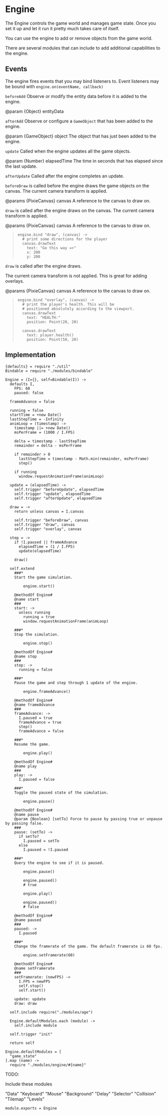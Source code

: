 Engine
======

The Engine controls the game world and manages game state. Once you
set it up and let it run it pretty much takes care of itself.

You can use the engine to add or remove objects from the game world.

There are several modules that can include to add additional capabilities
to the engine.

Events
------

The engine fires events that you  may bind listeners to. Event listeners
may be bound with `engine.on(eventName, callback)`

`beforeAdd` Observe or modify the entity data before it is added to the engine.

@param {Object} entityData

`afterAdd` Observe or configure a `GameObject` that has been added to the engine.

@param {GameObject} object The object that has just been added to the engine.

`update` Called when the engine updates all the game objects.

@param {Number} elapsedTime The time in seconds that has elapsed since the last update.

`afterUpdate` Called after the engine completes an update.

`beforeDraw` is called before the engine draws the game objects on the canvas. 
The current camera transform is applied.

@params {PixieCanvas} canvas A reference to the canvas to draw on.

`draw` is called after the engine draws on the canvas. The current camera transform is applied.

@params {PixieCanvas} canvas A reference to the canvas to draw on.

>     engine.bind "draw", (canvas) ->
>       # print some directions for the player
>       canvas.drawText
>         text: "Go this way =>"
>         x: 200
>         y: 200
  
`draw` is called after the engine draws.
  
The current camera transform is not applied. This is great for
adding overlays.

@params {PixieCanvas} canvas A reference to the canvas to draw on.

>     engine.bind "overlay", (canvas) ->
>       # print the player's health. This will be
>       # positioned absolutely according to the viewport.
>       canvas.drawText
>         text: "HEALTH:"
>         position: Point(20, 20)
>
>       canvas.drawText
>         text: player.health()
>         position: Point(50, 20)

Implementation
--------------

    {defaults} = require "./util"
    Bindable = require "./modules/bindable"

    Engine = (I={}, self=Bindable(I)) ->
      defaults I,
        FPS: 60
        paused: false
  
      frameAdvance = false
  
      running = false
      startTime = +new Date()
      lastStepTime = -Infinity
      animLoop = (timestamp) ->
        timestamp ||= +new Date()
        msPerFrame = (1000 / I.FPS)
  
        delta = timestamp - lastStepTime
        remainder = delta - msPerFrame
  
        if remainder > 0
          lastStepTime = timestamp - Math.min(remainder, msPerFrame)
          step()
  
        if running
          window.requestAnimationFrame(animLoop)
  
      update = (elapsedTime) ->
        self.trigger "beforeUpdate", elapsedTime
        self.trigger "update", elapsedTime
        self.trigger "afterUpdate", elapsedTime
  
      draw = ->
        return unless canvas = I.canvas
  
        self.trigger "beforeDraw", canvas
        self.trigger "draw", canvas
        self.trigger "overlay", canvas
  
      step = ->
        if !I.paused || frameAdvance
          elapsedTime = (1 / I.FPS)
          update(elapsedTime)
  
        draw()
  
      self.extend
        ###*
        Start the game simulation.
  
            engine.start()
  
        @methodOf Engine#
        @name start
        ###
        start: ->
          unless running
            running = true
            window.requestAnimationFrame(animLoop)
  
        ###*
        Stop the simulation.
  
            engine.stop()
  
        @methodOf Engine#
        @name stop
        ###
        stop: ->
          running = false
  
        ###*
        Pause the game and step through 1 update of the engine.
  
            engine.frameAdvance()
  
        @methodOf Engine#
        @name frameAdvance
        ###
        frameAdvance: ->
          I.paused = true
          frameAdvance = true
          step()
          frameAdvance = false
  
        ###*
        Resume the game.
  
            engine.play()
  
        @methodOf Engine#
        @name play
        ###
        play: ->
          I.paused = false
  
        ###*
        Toggle the paused state of the simulation.
  
            engine.pause()
  
        @methodOf Engine#
        @name pause
        @param {Boolean} [setTo] Force to pause by passing true or unpause by passing false.
        ###
        pause: (setTo) ->
          if setTo?
            I.paused = setTo
          else
            I.paused = !I.paused
  
        ###*
        Query the engine to see if it is paused.
  
            engine.pause()
  
            engine.paused()
            # true
  
            engine.play()
  
            engine.paused()
            # false
  
        @methodOf Engine#
        @name paused
        ###
        paused: ->
          I.paused
  
        ###*
        Change the framerate of the game. The default framerate is 60 fps.
  
            engine.setFramerate(60)
  
        @methodOf Engine#
        @name setFramerate
        ###
        setFramerate: (newFPS) ->
          I.FPS = newFPS
          self.stop()
          self.start()
  
        update: update
        draw: draw

      self.include require("./modules/age")

      Engine.defaultModules.each (module) ->
        self.include module

      self.trigger "init"
  
      return self

    Engine.defaultModules = [
      "game_state"
    ].map (name) ->
      require "./modules/engine/#{name}"

TODO: 

Include these modules

"Data"
"Keyboard"
"Mouse"
"Background"
"Delay"
"Selector"
"Collision"
"Tilemap"
"Levels"

    module.exports = Engine
